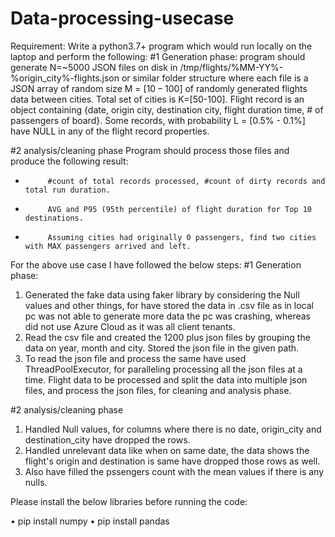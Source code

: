 # Data-processing-usecase
Requirement:
Write a python3.7+ program which would run locally on the laptop and perform the following:
#1 Generation phase: 
program should generate N=~5000 JSON files on disk in /tmp/flights/%MM-YY%-%origin_city%-flights.json or similar folder structure where each file is a JSON array of random size M = [10 – 100] of randomly generated flights data between cities. 
Total set of cities is K=[50-100].  Flight record is an object containing {date, origin city, destination city, flight duration time, # of passengers of board}. Some records, with probability L = [0.5% - 0.1%] have NULL in any of the flight record properties. 
 
#2 analysis/cleaning phase
Program should process those files and produce the following result: 
-          #count of total records processed, #count of dirty records and total run duration. 
-          AVG and P95 (95th percentile) of flight duration for Top 10 destinations. 
-          Assuming cities had originally 0 passengers, find two cities with MAX passengers arrived and left. 


For the above use case I have followed the below steps:
#1 Generation phase:
1.  Generated the fake data using faker library by considering the Null values and other things, for have stored the data in .csv file as in local pc was not able to generate more data the pc was crashing, whereas did not use Azure Cloud as it was all client tenants.
2.  Read the csv file and created the 1200 plus json files by grouping the data on year, month and city. Stored the json file in the given path.
3.  To read the json file and process the same have used ThreadPoolExecutor, for paralleling processing all the json files at a time.
Flight data to be processed and split the data into multiple json files, and process the json files, for cleaning and analysis phase.

#2 analysis/cleaning phase
1. Handled Null values, for columns where there is no date, origin_city and destination_city have dropped the rows.
2. Handled unrelevant data like when on same date, the data shows the flight's origin and destination is same have dropped those rows as well.
3. Also have filled the pssengers count with the mean values if there is any nulls.

Please install the below libraries before running the code:

•	pip install numpy
•	pip install pandas
